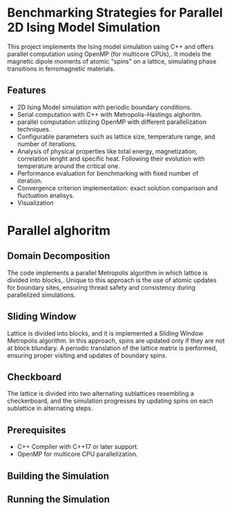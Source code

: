 # Benchmarking Strategies for Parallel 2D Ising Model Simulation     
This project implements the Ising model simulation using C++ and offers parallel computation using  OpenMP (for multicore CPUs),. It models the magnetic dipole moments of atomic "spins" on a lattice, simulating phase transitions in ferromagnetic materials.

## Features

- 2D Ising Model simulation with periodic boundary conditions.
- Serial computation with C++ with  Metropolis-Hastings alghoritm.
-  parallel computation utilizing OpenMP with different parallelization techniques.
- Configurable parameters such as lattice size, temperature range, and number of iterations.
- Analysis of physical properties like total energy, magnetization, correlation lenght and specific heat. Following their evolution with temperature around the critical one.
- Performance evaluation for benchmarking with fixed number of iteration.
- Convergence criterion implementation: exact solution comparison and fluctuation analisys.
- Visualization

# Parallel alghoritm

## Domain Decomposition
The code implements a parallel Metropolis algorithm in which lattice is divided into blocks,. Unique to this approach is the use of atomic updates for boundary sites, ensuring thread safety and consistency during parallelized simulations.

## Sliding Window
Lattice is divided into blocks, and it is implemented a Sliding Window Metropolis algorithm. In this approach, spins are updated only if they are not at block blundary. A periodic translation of the lattice matrix is performed, ensuring proper visiting and updates of boundary spins.

## Checkboard
The lattice is divided into two alternating sublattices resembling a checkerboard, and the simulation progresses by updating spins on each sublattice in alternating steps. 

## Prerequisites

- C++ Compiler with C++17 or later support.
- OpenMP for multicore CPU parallelization.


## Building the Simulation



## Running the Simulation




